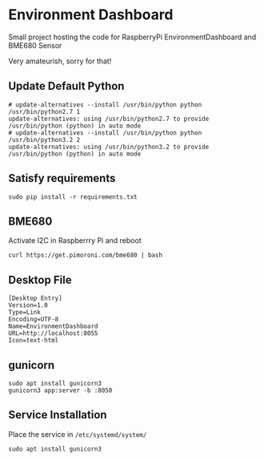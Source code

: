 # Environment Dashboard
Small project hosting the code for RaspberryPi EnvironmentDashboard and BME680 Sensor 

Very amateurish, sorry for that!

## Update Default Python
```terminal
# update-alternatives --install /usr/bin/python python /usr/bin/python2.7 1
update-alternatives: using /usr/bin/python2.7 to provide /usr/bin/python (python) in auto mode
# update-alternatives --install /usr/bin/python python /usr/bin/python3.2 2
update-alternatives: using /usr/bin/python3.2 to provide /usr/bin/python (python) in auto mode
```

## Satisfy requirements
```terminal
sudo pip install -r requirements.txt
```

## BME680
Activate I2C in Raspberrry Pi and reboot
```terminal
curl https://get.pimoroni.com/bme680 | bash
```

## Desktop File
```text
[Desktop Entry]
Version=1.0
Type=Link
Encoding=UTF-8
Name=EnvironmentDashboard
URL=http://localhost:8055
Icon=text-html
```

## gunicorn
```terminal
sudo apt install gunicorn3
gunicorn3 app:server -b :8050
```

## Service Installation
Place the service in ```/etc/systemd/system/```
```terminal
sudo apt install gunicorn3
```
